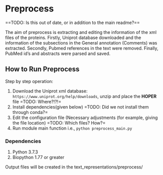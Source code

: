 # Preprocess

==TODO: Is this out of date, or in addition to the main readme?==

The aim of preprocess is extracting and editing the information of the xml files of the proteins.
Firstly, Uniprot database downloaded and the information of the subsections in the General annotation (Comments) was extracted.
Secondly, Pubmed references in the text were removed.
Finally, PubMed id’s and abstracts were parsed and saved.

## How to Run Preprocess

Step by step operation:

1. Download the Uniprot xml database: `https://www.uniprot.org/help/downloads`, unzip and place the **HOPER** file =TODO: Where?!?!=
1. Install dependencies(given below) =TODO: Did we not install them through conda?=
1. Edit the configuration file (Necessary adjustments (for example, giving the file location) =TODO: Which files? How?=
1. Run module main function i.e., `python preprocess_main.py`

### Dependencies

1. Python 3.7.3
2. Biopython 1.77 or greater

Output files will be created in the text_representations/preprocess/
